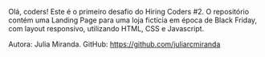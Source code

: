 Olá, coders! 
Este é o primeiro desafio do Hiring Coders #2. 
O repositório contém uma Landing Page para uma loja fictícia em época de Black Friday, com layout responsivo, utilizando HTML, CSS e Javascript.

Autora: Julia Miranda.
GitHub: https://github.com/juliarcmiranda